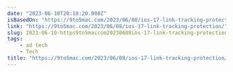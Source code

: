 ```yaml
---
date: "2023-06-10T20:18:20.000Z"
isBasedOn: "https://9to5mac.com/2023/06/08/ios-17-link-tracking-protection/"
link: "https://9to5mac.com/2023/06/08/ios-17-link-tracking-protection/"
slug: 2023-06-10-https9to5maccom20230608ios-17-link-tracking-protection
tags:
    - ad tech
    - Tech
title: "https://9to5mac.com/2023/06/08/ios-17-link-tracking-protection/"
---
```

